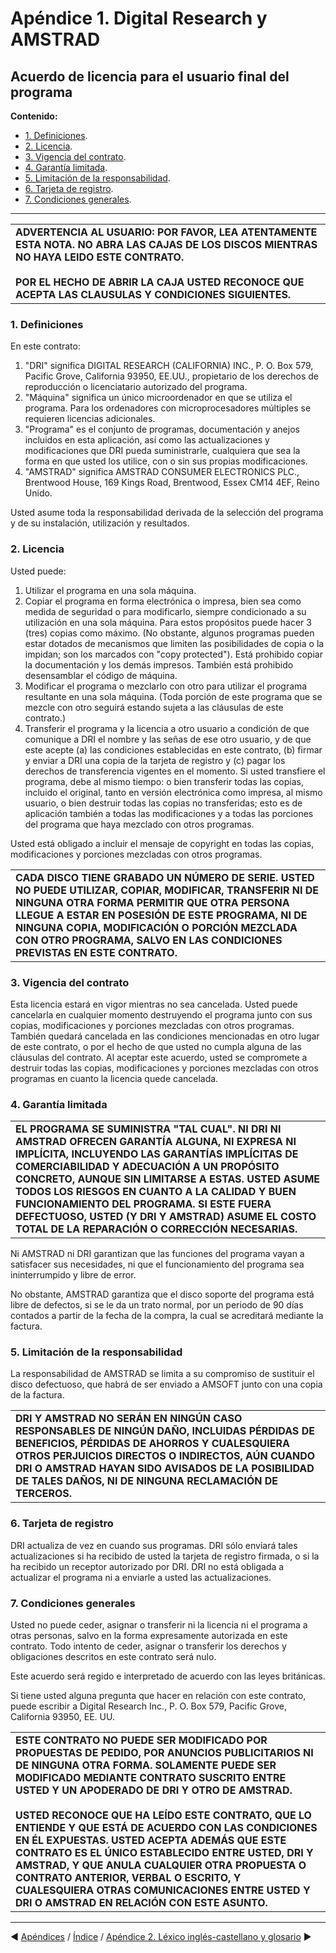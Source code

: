 # Apéndice 1. Digital Research y AMSTRAD

## Acuerdo de licencia para el usuario final del programa

**Contenido:**

* [1. Definiciones](#1-definiciones).
* [2. Licencia](#2-licencia).
* [3. Vigencia del contrato](#3-vigencia-del-contrato).
* [4. Garantía limitada](#4-garantía-limitada).
* [5. Limitación de la responsabilidad](#5-limitación-de-la-responsabilidad).
* [6. Tarjeta de registro](#6-tarjeta-de-registro).
* [7. Condiciones generales](#7-condiciones-generales).

***



<table>
<tr><td>
<b>ADVERTENCIA AL USUARIO: POR FAVOR, LEA ATENTAMENTE ESTA NOTA. NO ABRA LAS CAJAS DE LOS DISCOS MIENTRAS NO HAYA LEIDO ESTE CONTRATO.</b><br /><br />
<b>POR EL HECHO DE ABRIR LA CAJA USTED RECONOCE QUE ACEPTA LAS CLAUSULAS Y CONDICIONES SIGUIENTES.</b>
</td></tr>
</table>



### 1. Definiciones

En este contrato:

1. "DRI" significa DIGITAL RESEARCH (CALIFORNIA) INC., P. O. Box 579, Pacific Grove, California 93950, EE.UU., propietario de los derechos de reproducción o licenciatario autorizado del programa.
2. "Máquina" significa un único microordenador en que se utiliza el programa. Para los ordenadores con microprocesadores múltiples se requieren licencias adicionales.
3. "Programa" es el conjunto de programas, documentación y anejos incluidos en esta aplicación, así como las actualizaciones y modificaciones que DRI pueda suministrarle, cualquiera que sea la forma en que usted los utilice, con o sin sus propias modificaciones. 
4. "AMSTRAD" significa AMSTRAD CONSUMER ELECTRONICS PLC., Brentwood House, 169 Kings Road, Brentwood, Essex CM14 4EF, Reino Unido.

Usted asume toda la responsabilidad derivada de la selección del programa y de su instalación, utilización y resultados. 

### 2. Licencia
Usted puede:

1. Utilizar el programa en una sola máquina.
2. Copiar el programa en forma electrónica o impresa, bien sea como medida de seguridad o para modificarlo, siempre condicionado a su utilización en una sola máquina. Para estos propósitos puede hacer 3 (tres) copias como máximo. (No obstante, algunos programas pueden estar dotados de mecanismos que limiten las posibilidades de copia o la impidan; son los marcados con "copy protected"). Está prohibido copiar la documentación y los demás impresos. También está prohibido desensamblar el código de máquina.
3. Modificar el programa o mezclarlo con otro para utilizar el programa resultante en una sola máquina. (Toda porción de este programa que se mezcle con otro seguirá estando sujeta a las cláusulas de este contrato.)
4. Transferir el programa y la licencia a otro usuario a condición de que comunique a DRI el nombre y las señas de ese otro usuario, y de que este acepte (a) las condiciones establecidas en este contrato, (b) firmar y enviar a DRI una copia de la tarjeta de registro y (c) pagar los derechos de transferencia vigentes en el momento. Si usted transfiere el programa, debe al mismo tiempo: o bien transferir todas las copias, incluido el original, tanto en versión electrónica como impresa, al mismo usuario, o bien destruir todas las copias no transferidas; esto es de aplicación también a todas las modificaciones y a todas las porciones del programa que haya mezclado con otros programas.

Usted está obligado a incluir el mensaje de copyright en todas las copias, modificaciones y porciones mezcladas con otros programas.



<table>
<tr><td>
<b>CADA DISCO TIENE GRABADO UN NÚMERO DE SERIE. USTED NO PUEDE UTILIZAR, COPIAR, MODIFICAR, TRANSFERIR NI DE NINGUNA OTRA FORMA PERMITIR QUE OTRA PERSONA LLEGUE A ESTAR EN POSESIÓN DE ESTE PROGRAMA, NI DE NINGUNA COPIA, MODIFICACIÓN O PORCIÓN MEZCLADA CON OTRO PROGRAMA, SALVO EN LAS CONDICIONES PREVISTAS EN ESTE CONTRATO.</b>
</td></tr>
</table>



### 3. Vigencia del contrato
Esta licencia estará en vigor mientras no sea cancelada. Usted puede cancelarla en cualquier momento destruyendo el programa junto con sus copias, modificaciones y porciones mezcladas con otros programas. También quedará cancelada en las condiciones mencionadas en otro lugar de este contrato, o por el hecho de que usted no cumpla alguna de las cláusulas del contrato. Al aceptar este acuerdo, usted se compromete a destruir todas las copias, modificaciones y porciones mezcladas con otros programas en cuanto la licencia quede cancelada. 

### 4. Garantía limitada


<table>
<tr><td>
<b>EL PROGRAMA SE SUMINISTRA "TAL CUAL". NI DRI NI AMSTRAD OFRECEN GARANTÍA ALGUNA, NI EXPRESA NI IMPLÍCITA, INCLUYENDO LAS GARANTÍAS IMPLÍCITAS DE COMERCIABILIDAD Y ADECUACIÓN A UN PROPÓSITO CONCRETO, AUNQUE SIN LIMITARSE A ESTAS. USTED ASUME TODOS LOS RIESGOS EN CUANTO A LA CALIDAD Y BUEN FUNCIONAMIENTO DEL PROGRAMA. SI ESTE FUERA DEFECTUOSO, USTED (Y DRI Y AMSTRAD) ASUME EL COSTO TOTAL DE LA REPARACIÓN O CORRECCIÓN NECESARIAS.</b>
</td></tr>
</table>



Ni AMSTRAD ni DRI garantizan que las funciones del programa vayan a satisfacer sus necesidades, ni que el funcionamiento del programa sea ininterrumpido y libre de error.

No obstante, AMSTRAD garantiza que el disco soporte del programa está libre de defectos, si se le da un trato normal, por un periodo de 90 días contados a partir de la fecha de la compra, la cual se acreditará mediante la factura. 

### 5. Limitación de la responsabilidad
La responsabilidad de AMSTRAD se limita a su compromiso de sustituir el disco defectuoso, que habrá de ser enviado a AMSOFT junto con una copia de la factura.



<table>
<tr><td>
<b>DRI Y AMSTRAD NO SERÁN EN NINGÚN CASO RESPONSABLES DE NINGÚN DAÑO, INCLUIDAS PÉRDIDAS DE BENEFICIOS, PÉRDIDAS DE AHORROS Y CUALESQUIERA OTROS PERJUICIOS DIRECTOS O INDIRECTOS, AÚN CUANDO DRI O AMSTRAD HAYAN SIDO AVISADOS DE LA POSIBILIDAD DE TALES DAÑOS, NI DE NINGUNA RECLAMACIÓN DE TERCEROS.</b>
</td></tr>
</table>



### 6. Tarjeta de registro
DRI actualiza de vez en cuando sus programas. DRI sólo enviará tales actualizaciones si ha recibido de usted la tarjeta de registro firmada, o si la ha recibido un receptor autorizado por DRI. DRI no está obligada a actualizar el programa ni a enviarle a usted las actualizaciones. 

### 7. Condiciones generales
Usted no puede ceder, asignar o transferir ni la licencia ni el programa a otras personas, salvo en la forma expresamente autorizada en este contrato. Todo intento de ceder, asignar o transferir los derechos y obligaciones descritos en este contrato será nulo.

Este acuerdo será regido e interpretado de acuerdo con las leyes británicas.

Si tiene usted alguna pregunta que hacer en relación con este contrato, puede escribir a Digital Research Inc., P. O. Box 579, Pacific Grove, California 93950, EE. UU.



<table>
<tr><td>
<b>ESTE CONTRATO NO PUEDE SER MODIFICADO POR PROPUESTAS DE PEDIDO, POR ANUNCIOS PUBLICITARIOS NI DE NINGUNA OTRA FORMA. SOLAMENTE PUEDE SER MODIFICADO MEDIANTE CONTRATO SUSCRITO ENTRE USTED Y UN APODERADO DE DRI Y OTRO DE AMSTRAD.<br />
<br />
USTED RECONOCE QUE HA LEÍDO ESTE CONTRATO, QUE LO ENTIENDE Y QUE ESTÁ DE ACUERDO CON LAS CONDICIONES EN ÉL EXPUESTAS. USTED ACEPTA ADEMÁS QUE ESTE CONTRATO ES EL ÚNICO ESTABLECIDO ENTRE USTED, DRI Y AMSTRAD, Y QUE ANULA CUALQUIER OTRA PROPUESTA O CONTRATO ANTERIOR, VERBAL O ESCRITO, Y CUALESQUIERA OTRAS COMUNICACIONES ENTRE USTED Y DRI O AMSTRAD EN RELACIÓN CON ESTE ASUNTO.
</b>
</td></tr>
</table>



***

&#9664; [Apéndices](A00.-Apéndices)   /  [Índice](0.03.-Contenido)  /   [Apéndice 2. Léxico inglés-castellano y glosario](A02.-Léxico-inglés-castellano-y-glosario) &#9654;